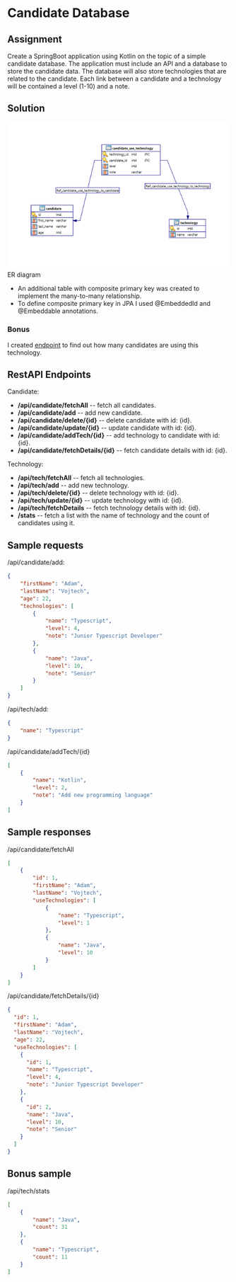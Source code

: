# Candidate Database
## Assignment
Create a SpringBoot application using Kotlin on the topic of a simple candidate database. 
The application must include an API and a database to store the candidate data. 
The database will also store technologies that are related to the candidate. 
Each link between a candidate and a technology will be contained a level (1-10) and a note.

## Solution

![ER diagram](/diagram/erd.png)\
ER diagram

- An additional table with composite primary key was created to implement the many-to-many relationship. 
- To define composite primary key in JPA I used @EmbeddedId and @Embeddable annotations.

### Bonus
I created [endpoint](#bonus-sample) to find out how many candidates are using this technology.

## RestAPI Endpoints
Candidate:
- **/api/candidate/fetchAll** -- fetch all candidates.
- **/api/candidate/add** -- add new candidate.
- **/api/candidate/delete/{id}** -- delete candidate with id: {id}.
- **/api/candidate/update/{id}** -- update candidate with id: {id}.
- **/api/candidate/addTech/{id}** -- add technology to candidate with id: {id}.
- **/api/candidate/fetchDetails/{id}** -- fetch candidate details with id: {id}.

Technology:
- **/api/tech/fetchAll** -- fetch all technologies.
- **/api/tech/add** -- add new technology.
- **/api/tech/delete/{id}** -- delete technology with id: {id}.
- **/api/tech/update/{id}** -- update technology with id: {id}.
- **/api/tech/fetchDetails** -- fetch technology details with id: {id}.
- **/stats** -- fetch a list with the name of technology and the count of candidates using it.

## Sample requests
/api/candidate/add:
```json
{
    "firstName": "Adam",
    "lastName": "Vojtech",
    "age": 22,
    "technologies": [
        {
            "name": "Typescript",
            "level": 4,
            "note": "Junior Typescript Developer"
        },
        {
            "name": "Java",
            "level": 10,
            "note": "Senior"
        }
    ]
}
```
/api/tech/add:
```json
{
    "name": "Typescript"
}
```
/api/candidate/addTech/{id}
```json
[
    {
        "name": "Kotlin",
        "level": 2,
        "note": "Add new programming language"
    }
]
```
## Sample responses
/api/candidate/fetchAll
```json
[
    {
        "id": 1,
        "firstName": "Adam",
        "lastName": "Vojtech",
        "useTechnologies": [
            {
                "name": "Typescript",
                "level": 1
            },
            {
                "name": "Java",
                "level": 10
            }
        ]
    }
]
```
/api/candidate/fetchDetails/{id}
```json
{
  "id": 1,
  "firstName": "Adam",
  "lastName": "Vojtech",
  "age": 22,
  "useTechnologies": [
    {
      "id": 1,
      "name": "Typescript",
      "level": 4,
      "note": "Junior Typescript Developer"
    },
    {
      "id": 2,
      "name": "Java",
      "level": 10,
      "note": "Senior"
    }
  ]
}
```
## Bonus sample
/api/tech/stats
```json
[
    {
        "name": "Java",
        "count": 31
    },
    {
        "name": "Typescript",
        "count": 11
    }
]
```